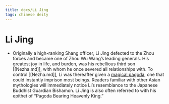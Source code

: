 ```yaml
---
title: docs/Li Jing
tags: chinese deity
---
```


# Li Jing 
- Originally a high-ranking Shang officer, Li Jing defected to the Zhou forces and became one of Zhou Wu Wang’s leading generals. His greatest joy in life, and burden, was his rebellious third son [[Nezha.md]], with whom he once severed all relationships with. To control [[Nezha.md]], Li was thereafter given a [magical pagoda](https://owlcation.com/humanities/chinese-legendary-artifacts), one that could instantly imprison most beings. Readers familiar with other Asian mythologies will immediately notice Li’s resemblance to the Japanese Buddhist Guardian Bishamon. Li Jing is also often referred to with his epithet of “Pagoda Bearing Heavenly King.”